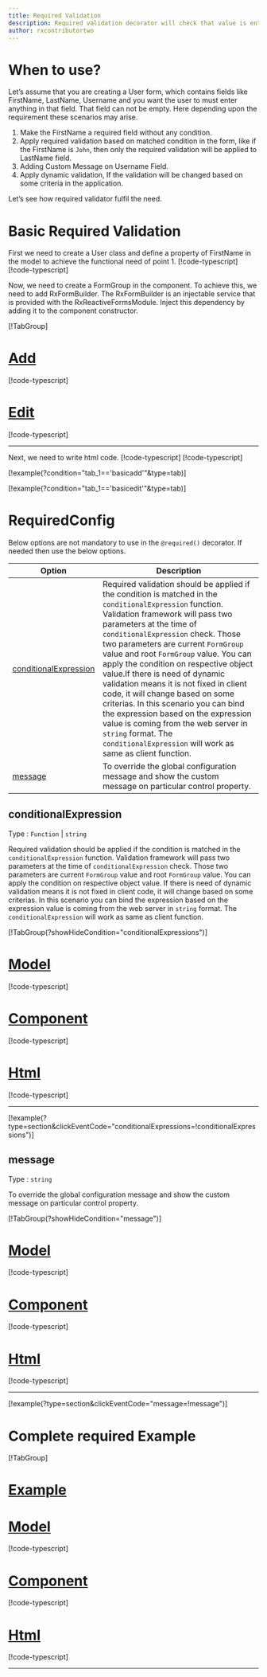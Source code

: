 ```yaml
---
title: Required Validation
description: Required validation decorator will check that value is entered or not in the property. If user not enter any value then the property will become invalid. To use the required decorator on particular property.
author: rxcontributortwo
---
```

# When to use?
Let’s assume that you are creating a User form, which contains fields like FirstName, LastName, Username and you want the user to must enter anything in that field. That field can not be empty. Here depending upon the requirement these scenarios may arise.
1. Make the FirstName a required field without any condition.
1.	Apply required validation based on matched condition in the form, like if the FirstName is `John`, then only the required validation will be applied to LastName field.
2.	Adding Custom Message on Username Field.
3.	Apply dynamic validation, If the validation will be changed based on some criteria in the application.

Let’s see how required validator fulfil the need.

# Basic Required Validation
First we need to create a User class and define a property of FirstName in the model to achieve the functional need of point 1.
[!code-typescript[](\assets\examples\required\add\user-info.model.ts?condition="tab_1=='basicadd'"&type=section)]
[!code-typescript[](\assets\examples\required\edit\user-info.model.ts?condition="tab_1=='basicedit'"&type=section)]

Now, we need to create a FormGroup in the component. To achieve this, we need to add RxFormBuilder. The RxFormBuilder is an injectable service that is provided with the RxReactiveFormsModule. Inject this dependency by adding it to the component constructor.

[!TabGroup]
# [Add](#tab\basicadd)
[!code-typescript[](\assets\examples\required\add\required-add.component.ts)]
# [Edit](#tab\basicedit)
[!code-typescript[](\assets\examples\required\edit\required-add.component.ts)]
***

Next, we need to write html code.
[!code-typescript[](\assets\examples\required\add\required-add.component.html?condition="tab_1=='basicadd'"&type=section)]
[!code-typescript[](\assets\examples\required\edit\required-add.component.html?condition="tab_1=='basicedit'"&type=section)]

[!example(?condition="tab_1=='basicadd'"&type=tab)]
<app-required-add></app-required-add>

[!example(?condition="tab_1=='basicedit'"&type=tab)]
<app-required-edit></app-required-edit>
 
# RequiredConfig 
Below options are not mandatory to use in the `@required()` decorator. If needed then use the below options.

|Option | Description |
|--- | ---- |
|[conditionalExpression](#conditionalexpression) | Required validation should be applied if the condition is matched in the `conditionalExpression` function. Validation framework will pass two parameters at the time of `conditionalExpression` check. Those two parameters are current `FormGroup` value and root `FormGroup` value. You can apply the condition on respective object value.If there is need of dynamic validation means it is not fixed in client code, it will change based on some criterias. In this scenario you can bind the expression based on the expression value is coming from the web server in `string` format. The `conditionalExpression` will work as same as client function. |
|[message](#message) | To override the global configuration message and show the custom message on particular control property. |

## conditionalExpression 
Type :  `Function`  |  `string` 

Required validation should be applied if the condition is matched in the `conditionalExpression` function. Validation framework will pass two parameters at the time of `conditionalExpression` check. Those two parameters are current `FormGroup` value and root `FormGroup` value. You can apply the condition on respective object value.
If there is need of dynamic validation means it is not fixed in client code, it will change based on some criterias. In this scenario you can bind the expression based on the expression value is coming from the web server in `string` format. The `conditionalExpression` will work as same as client function.

 [!TabGroup(?showHideCondition="conditionalExpressions")]
# [Model](#tab\conditionalExpressionsmodel)
[!code-typescript[](\assets\examples\required\conditionalExpressions\user-info.model.ts)]
# [Component](#tab\conditionalExpressionsComponent)
[!code-typescript[](\assets\examples\required\conditionalExpressions\required-conditional-expressions.component.ts)]
# [Html](#tab\conditionalExpressionsHtml)
[!code-typescript[](\assets\examples\required\conditionalExpressions\required-conditional-expressions.component.html)]
***

[!example(?type=section&clickEventCode="conditionalExpressions=!conditionalExpressions")]
<app-required-conditionalExpressions></app-required-conditionalExpressions>
 
## message 
Type :  `string` 

To override the global configuration message and show the custom message on particular control property.

[!TabGroup(?showHideCondition="message")]
# [Model](#tab\messageModel)
[!code-typescript[](\assets\examples\required\message\user-info.model.ts)]
# [Component](#tab\messageComponent)
[!code-typescript[](\assets\examples\required\message\required-message.component.ts)]
# [Html](#tab\messageHtml)
[!code-typescript[](\assets\examples\required\message\required-message.component.html)]
***

[!example(?type=section&clickEventCode="message=!message")]
<app-required-message></app-required-message>

# Complete required Example
[!TabGroup]
# [Example](#tab\completeexample)
<app-required-complete></app-required-complete>
# [Model](#tab\completemodel)
[!code-typescript[](\assets\examples\required\complete\user.model.ts)]
# [Component](#tab\completecomponent)
[!code-typescript[](\assets\examples\required\complete\required-complete.component.ts)]
# [Html](#tab\completehtml)
[!code-typescript[](\assets\examples\required\complete\required-complete.component.html)]
***
